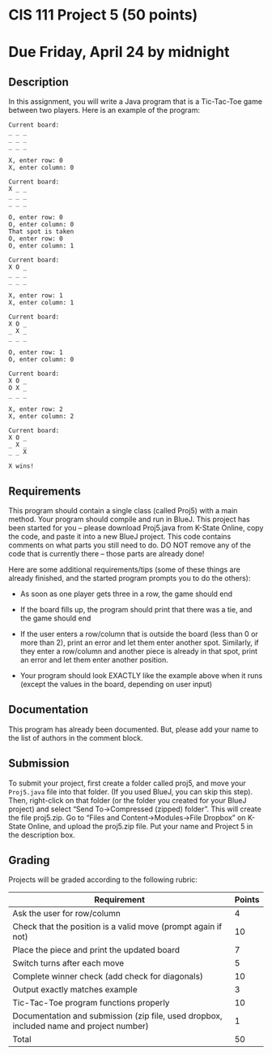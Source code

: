 # CIS 111 Project 5 (50 points)
# Due Friday, April 24 by midnight


## Description

In this assignment, you will write a Java program that is a Tic-Tac-Toe game
between two players. Here is an example of the program:

```
Current board:
_ _ _
_ _ _
_ _ _

X, enter row: 0
X, enter column: 0

Current board:
X _ _
_ _ _
_ _ _

O, enter row: 0
O, enter column: 0
That spot is taken
O, enter row: 0
O, enter column: 1

Current board:
X O _
_ _ _
_ _ _

X, enter row: 1
X, enter column: 1

Current board:
X O _
_ X _
_ _ _

O, enter row: 1
O, enter column: 0

Current board:
X O _
O X _
_ _ _

X, enter row: 2
X, enter column: 2

Current board:
X O _
_ X _
_ _ X

X wins!
```


## Requirements

This program should contain a single class (called Proj5) with a main method.
Your program should compile and run in BlueJ. This project has been started for
you – please download Proj5.java from K-State Online, copy the code, and paste
it into a new BlueJ project. This code contains comments on what parts you still
need to do. DO NOT remove any of the code that is currently there – those parts
are already done!

Here are some additional requirements/tips (some of these things are already
finished, and the started program prompts you to do the others):

- As soon as one player gets three in a row, the game should end

- If the board fills up, the program should print that there was a tie, and the
  game should end

- If the user enters a row/column that is outside the board (less than 0 or more
  than 2), print an error and let them enter another spot. Similarly, if they
  enter a row/column and another piece is already in that spot, print an error
  and let them enter another position.

- Your program should look EXACTLY like the example above when it runs (except
  the values in the board, depending on user input)


## Documentation

This program has already been documented. But, please add your name to the list
of authors in the comment block.


## Submission

To submit your project, first create a folder called proj5, and move your
`Proj5.java` file into that folder. (If you used BlueJ, you can skip this step).
Then, right-click on that folder (or the folder you created for your BlueJ
project) and select “Send To->Compressed (zipped) folder”. This will create the
file proj5.zip. Go to “Files and Content->Modules->File Dropbox” on K-State
Online, and upload the proj5.zip file. Put your name and Project 5 in the
description box.


## Grading

Projects will be graded according to the following rubric:

| Requirement | Points |
| ----------- | ------ |
| Ask the user for row/column | 4 |
| Check that the position is a valid move (prompt again if not) | 10 |
| Place the piece and print the updated board | 7 |
| Switch turns after each move | 5 |
| Complete winner check (add check for diagonals) | 10 |
| Output exactly matches example | 3 |
| Tic-Tac-Toe program functions properly | 10 |
| Documentation and submission (zip file, used dropbox, included name and project number) | 1 |
| Total | 50 |
